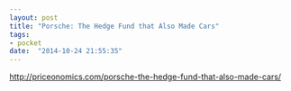 ```yaml
---
layout: post
title: "Porsche: The Hedge Fund that Also Made Cars"
tags:
- pocket
date:  "2014-10-24 21:55:35"
---
```


http://priceonomics.com/porsche-the-hedge-fund-that-also-made-cars/

